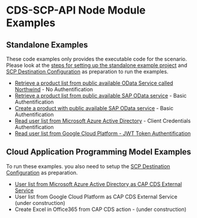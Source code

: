 # CDS-SCP-API Node Module Examples

## Standalone Examples

These code examples only provides the executable code for the scenario. Please look at the [steps for setting up the standalone example project](./standalonesetup.md) and  [SCP Destination Configuration](../README.md) as preparation to run the examples.

- [Retrieve a product list from public available OData Service called Northwind](./InternetProxy/ReadPublicApiNorthwindWithNoAuthentication.js) - No Authentification
- [Retrieve a product list from public available SAP OData service](./InternetProxy/ReadProductsOfErpWithBasicAuthentication.js) - Basic Authentification
- [Create a product with public available SAP OData service](./InternetProxy/CreateProductInErpWithBasicAuthentication.js)  - Basic Authentification
- [Read user list from Microsoft Azure Active Directory](./InternetProxy/ReadUserlistOfAzureActiveDirectoryWithClientCredentialsAuthentication.js) - Client Credentials  Authentification
- [Read user list from Google Cloud Platform - JWT Token Authentification](./InternetProxy/ReadUserlistOfGoogleCloudPlatformWithOAuth2JWTBearer.js)

## Cloud Application Programming Model Examples
To run these examples. you also need to setup the [SCP Destination Configuration](../README.md) as preparation.

- [User list from Microsoft Azure Active Directory as CAP CDS External Service](./CAP/CapMSGraphCdsService.md)
- User list from Google Cloud Platform as CAP CDS External Service (under construction)
- Create Excel in Office365 from CAP CDS action - (under construction)

